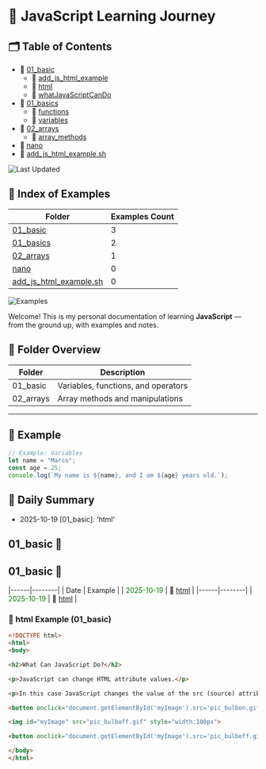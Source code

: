 # 🧠 JavaScript Learning Journey
## 🗂️ Table of Contents

- 📁 [01_basic](#01_basic)
  - 📄 [add_js_html_example](#01_basic-add_js_html_example)
  - 📄 [html](#01_basic-html)
  - 📄 [whatJavaScriptCanDo](#01_basic-whatJavaScriptCanDo)
- 📁 [01_basics](#01_basics)
  - 📄 [functions](#01_basics-functions)
  - 📄 [variables](#01_basics-variables)
- 📁 [02_arrays](#02_arrays)
  - 📄 [array_methods](#02_arrays-array_methods)
- 📁 [nano](#nano)
- 📁 [add_js_html_example.sh](#add_js_html_example.sh)

![Last Updated](https://img.shields.io/badge/Last%20Updated-2025-10-19-blue)
## 📑 Index of Examples
| Folder | Examples Count |
|--------|----------------|
| [01_basic](#01_basic) | 3 |
| [01_basics](#01_basics) | 2 |
| [02_arrays](#02_arrays) | 1 |
| [nano](#nano) | 0 |
| [add_js_html_example.sh](#add_js_html_example.sh) | 0 |

![Examples](https://img.shields.io/badge/Examples-6-green)

Welcome! This is my personal documentation of learning **JavaScript** — from the ground up, with examples and notes.

## 📁 Folder Overview
| Folder | Description |
|--------|-------------|
| 01_basic | Variables, functions, and operators |
| 02_arrays | Array methods and manipulations |

---

## 🧩 Example
```js
// Example: Variables
let name = "Marco";
const age = 25;
console.log(`My name is ${name}, and I am ${age} years old.`);
```

## 📅 Daily Summary

- 2025-10-19 [01_basic]: 'html'

## 01_basic 📁
## 01_basic 📁
<a name="01_basic"></a>
|------|--------|
| Date | Example |
| <span style="color:green">2025-10-19</span> | 📄 [html](#01_basic-html) |
|------|--------|
| <span style="color:green">2025-10-19</span> | 📄 [html](#01_basic-html) |

### 🧩 html Example (01_basic)
<a name="01_basic-html"></a>
<!-- 🔥 Keep going! You coded this on 2025-10-19 🔥 -->
```html
<!DOCTYPE html>
<html>
<body>

<h2>What Can JavaScript Do?</h2>

<p>JavaScript can change HTML attribute values.</p>

<p>In this case JavaScript changes the value of the src (source) attribute of an image.</p>

<button onclick="document.getElementById('myImage').src='pic_bulbon.gif'">Turn on the light</button>

<img id="myImage" src="pic_bulboff.gif" style="width:100px">

<button onclick="document.getElementById('myImage').src='pic_bulboff.gif'">Turn off the light</button>

</body>
</html>
```

